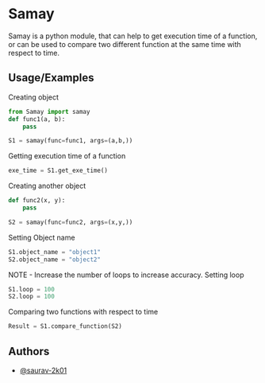 
# Samay

Samay is a python module, that can help to get execution time of a function, or can be used to compare two different function at the same time with respect to time.




## Usage/Examples
Creating object
```python
from Samay import samay
def func1(a, b):
    pass

S1 = samay(func=func1, args=(a,b,))

```
Getting execution time of a function
```python
exe_time = S1.get_exe_time()

```
Creating another object
```python
def func2(x, y):
    pass

S2 = samay(func=func2, args=(x,y,))

```
Setting Object name 

```python
S1.object_name = "object1"
S2.object_name = "object2"
```
NOTE - Increase the number of loops to increase accuracy.
Setting loop
```python
S1.loop = 100
S2.loop = 100
```
Comparing two functions with respect to time
```python
Result = S1.compare_function(S2)
```

## Authors

- [@saurav-2k01](https://github.com/saurav-2k01)


